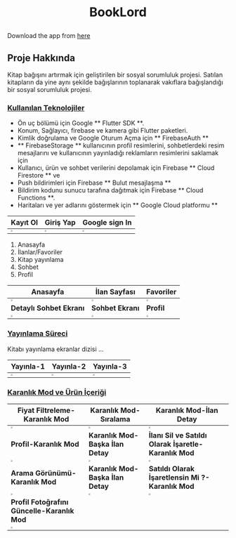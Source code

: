 <h1><p align="center">BookLord</p></h1>

Download the app from [here](https://drive.google.com/file/d/1tkp1OXflFCc4peFx3mF5z7tJvo9CvRGk/view?usp=sharing)


## Proje Hakkında

Kitap bağışını artırmak için geliştirilen bir sosyal sorumluluk projesi. 
Satılan kitapların da yine aynı şekilde bağışlarının toplanarak vakıflara bağışlandığı bir sosyal sorumluluk projesi.

### <u>Kullanılan Teknolojiler</u>

- Ön uç bölümü için Google ** Flutter SDK **.
- Konum, Sağlayıcı, firebase ve kamera gibi Flutter paketleri.
- Kimlik doğrulama ve Google Oturum Açma için ** FirebaseAuth **
- ** FirebaseStorage ** kullanıcının profil resimlerini, sohbetlerdeki resim mesajlarını ve kullanıcının yayınladığı reklamların resimlerini saklamak için
- Kullanıcı, ürün ve sohbet verilerini depolamak için Firebase ** Cloud Firestore ** ve
- Push bildirimleri için Firebase ** Bulut mesajlaşma **
- Bildirim kodunu sunucu tarafına dağıtmak için Firebase ** Cloud Functions **.
- Haritaları ve yer adlarını göstermek için ** Google Cloud platformu **


| Kayıt Ol                                                                                                                      	| Giriş Yap                                                                                                                      | Google sign In                                                                                                                       |
| ------------------------------------------------------------------------------------------------------------------------------------ | ------------------------------------------------------------------------------------------------------------------------------------ | ------------------------------------------------------------------------------------------------------------------------------------ |
| <img src="https://user-images.githubusercontent.com/61869832/115383162-2d509700-a1de-11eb-9f20-b98e4194c1cd.png" style="zoom:25%;" /> | <img src="https://user-images.githubusercontent.com/61869832/115383153-2a55a680-a1de-11eb-89e7-aa08bfc41124.png" style="zoom:25%;" /> | <img src="https://user-images.githubusercontent.com/61869832/115383187-317cb480-a1de-11eb-9a4b-ac1c896b5fe2.png" style="zoom:25%;" /> |



1. Anasayfa
2. İlanlar/Favoriler
3. Kitap yayınlama
4. Sohbet
5. Profil

| Anasayfa                                                                                                                          | İlan Sayfası                                                                                                                   		| Favoriler                                                                                                                |
| ------------------------------------------------------------------------------------------------------------------------------------ | ------------------------------------------------------------------------------------------------------------------------------------ | ------------------------------------------------------------------------------------------------------------------------------------ |
| <img src="https://user-images.githubusercontent.com/61869832/115252254-ffaf1380-a133-11eb-87ad-e582e6714003.png" style="zoom:25%;" /> | <img src="https://user-images.githubusercontent.com/61869832/115252282-050c5e00-a134-11eb-9d77-34093bdac1cc.png" style="zoom:25%;" /> | <img src="https://user-images.githubusercontent.com/61869832/115252281-0473c780-a134-11eb-9101-7f6139ecef41.png" style="zoom:25%;" /> |
| **Detaylı Sohbet Ekranı**                                                                                                             | **Sohbet Ekranı**                                                                                                              	| **Profil**                                                                                                                   |
| <img src="https://user-images.githubusercontent.com/61869832/115252298-06d62180-a134-11eb-94ef-6edc6fee9f19.png" style="zoom:25%;" /> | <img src="https://user-images.githubusercontent.com/61869832/115252296-06d62180-a134-11eb-8aa6-ede811d5b4de.png" style="zoom:25%;" /> | <img src="https://user-images.githubusercontent.com/61869832/115252310-09387b80-a134-11eb-9f05-81775b35846c.png" style="zoom:25%;" /> |

### <u>Yayınlama Süreci</u> 

Kitabı yayınlama ekranlar dizisi ...

| Yayınla-1		                                                                                                               | Yayınla-2                                                                                                                  		| Yayınla-3                                                                                                                        |
| ------------------------------------------------------------------------------------------------------------------------------------ | ------------------------------------------------------------------------------------------------------------------------------------ | ------------------------------------------------------------------------------------------------------------------------------------ |
| <img src="https://user-images.githubusercontent.com/61869832/115252286-05a4f480-a134-11eb-8af2-bf20100a322e.png" style="zoom:25%;" /> | <img src="https://user-images.githubusercontent.com/61869832/115252289-063d8b00-a134-11eb-9702-2d1360738f1e.png" style="zoom:25%;" /> | <img src="https://user-images.githubusercontent.com/61869832/115252292-063d8b00-a134-11eb-9442-a11d6c7cb4ad.png" style="zoom:25%;" /> |


### <u>Karanlık Mod ve Ürün İçeriği</u>



| Fiyat Filtreleme-Karanlık Mod                                                                                                          | Karanlık Mod-Sıralama                                                                                                               | Karanlık Mod-İlan Detay                                                                                                         |
| ------------------------------------------------------------------------------------------------------------------------------------ | ------------------------------------------------------------------------------------------------------------------------------------ | ------------------------------------------------------------------------------------------------------------------------------------ |
| <img src="https://user-images.githubusercontent.com/61869832/115252305-08074e80-a134-11eb-8e33-ed555e78e40c.png" style="zoom:25%;" /> | <img src="https://user-images.githubusercontent.com/61869832/115252308-09387b80-a134-11eb-9cde-021026ecef2b.png" style="zoom:25%;" /> | <img src="https://user-images.githubusercontent.com/61869832/115252319-09d11200-a134-11eb-8639-667f6391a23b.png" style="zoom:25%;" /> |
| **Profil-Karanlık Mod**                                                                                                             | **Karanlık Mod-Başka İlan Detay**                                                                                                       | **İlanı Sil ve Satıldı Olarak İşaretle-Karanlık Mod**                                                                                 |
| <img src="https://user-images.githubusercontent.com/61869832/115252302-076eb800-a134-11eb-99c5-fd83b3646904.png" style="zoom:25%;" /> | <img src="https://user-images.githubusercontent.com/61869832/115385509-e57f3f00-a1e0-11eb-8d1b-fc09cd44b683.png" style="zoom:25%;" /> | <img src="https://user-images.githubusercontent.com/61869832/115385526-e912c600-a1e0-11eb-8ffd-9714ddb80c45.png" style="zoom:25%;" /> |
| **Arama Görünümü-Karanlık Mod**                                                                                                       | **Karanlık Mod-Başka İlan Detay**                                                                                                       | **Satıldı Olarak İşaretlensin Mi ?-Karanlık Mod**                                                                                 |
| <img src="https://user-images.githubusercontent.com/61869832/115385547-ed3ee380-a1e0-11eb-8376-89e42efc6177.png" style="zoom:25%;" /> | <img src="https://user-images.githubusercontent.com/61869832/115385509-e57f3f00-a1e0-11eb-8d1b-fc09cd44b683.png" style="zoom:25%;" /> | <img src="https://user-images.githubusercontent.com/61869832/115385540-eb752000-a1e0-11eb-93fb-3bc5bc52e13c.png" style="zoom:25%;" /> |
| **Profil Fotoğrafını Güncelle-Karanlık Mod**                                                                                                       |
| <img src="https://user-images.githubusercontent.com/61869832/115385554-f039d400-a1e0-11eb-9517-b37dbc311e61.png" style="zoom:25%;" /> |


